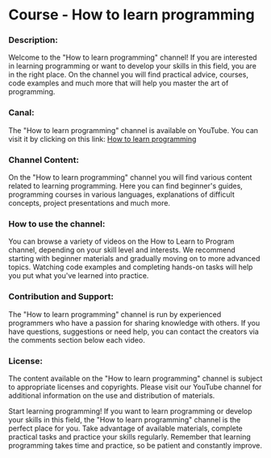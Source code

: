 # **Course - How to learn programming**

### **Description:**
Welcome to the "How to learn programming" channel! If you are interested in learning programming or want to develop your skills in this field, you are in the right place. On the channel you will find practical advice, courses, code examples and much more that will help you master the art of programming.

### **Canal:**
The "How to learn programming" channel is available on YouTube. You can visit it by clicking on this link: [How to learn programming](https://www.youtube.com/watch?v=EhmBjOjW0z8)

### **Channel Content:**
On the "How to learn programming" channel you will find various content related to learning programming. Here you can find beginner's guides, programming courses in various languages, explanations of difficult concepts, project presentations and much more.

### **How to use the channel:**
You can browse a variety of videos on the How to Learn to Program channel, depending on your skill level and interests. We recommend starting with beginner materials and gradually moving on to more advanced topics. Watching code examples and completing hands-on tasks will help you put what you've learned into practice.

### **Contribution and Support:**
The "How to learn programming" channel is run by experienced programmers who have a passion for sharing knowledge with others. If you have questions, suggestions or need help, you can contact the creators via the comments section below each video.

### **License:**
The content available on the "How to learn programming" channel is subject to appropriate licenses and copyrights. Please visit our YouTube channel for additional information on the use and distribution of materials.

Start learning programming!
If you want to learn programming or develop your skills in this field, the "How to learn programming" channel is the perfect place for you. Take advantage of available materials, complete practical tasks and practice your skills regularly. Remember that learning programming takes time and practice, so be patient and constantly improve.
